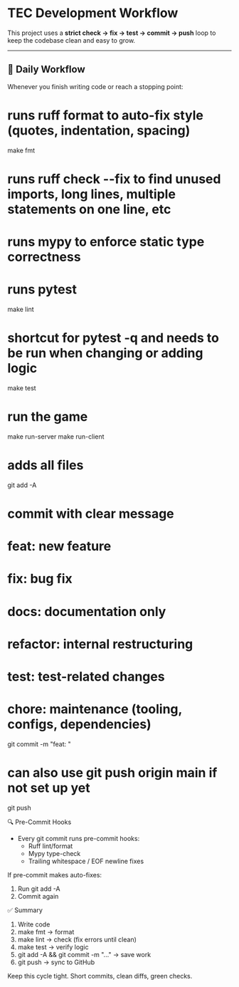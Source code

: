 # TEC Development Workflow

This project uses a **strict check → fix → test → commit → push** loop to keep the codebase clean and easy to grow.

---

## 🔄 Daily Workflow

Whenever you finish writing code or reach a stopping point:

# runs ruff format to auto-fix style (quotes, indentation, spacing)
make fmt

# runs ruff check --fix to find unused imports, long lines, multiple statements on one line, etc
# runs mypy to enforce static type correctness
# runs pytest
make lint

# shortcut for pytest -q and needs to be run when changing or adding logic
make test

# run the game
make run-server
make run-client

# adds all files
git add -A

# commit with clear message
# feat: new feature
# fix: bug fix
# docs: documentation only
# refactor: internal restructuring
# test: test-related changes
# chore: maintenance (tooling, configs, dependencies)
git commit -m "feat: <short description>"

# can also use git push origin main if not set up yet
git push

🔍 Pre-Commit Hooks
- Every git commit runs pre-commit hooks:
  - Ruff lint/format
  - Mypy type-check
  - Trailing whitespace / EOF newline fixes

If pre-commit makes auto-fixes:
  1. Run git add -A
  2. Commit again

✅ Summary
  1. Write code
  2. make fmt → format
  3. make lint → check (fix errors until clean)
  4. make test → verify logic
  5. git add -A && git commit -m "..." → save work
  6. git push → sync to GitHub

Keep this cycle tight. Short commits, clean diffs, green checks.
